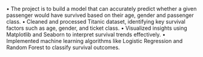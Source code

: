 •	The project is to build a model that can accurately predict whether a given passenger would have survived based on their age, gender and passenger class.
•	Cleaned and processed Titanic dataset, identifying key survival factors such as age, gender, and ticket class.
•	Visualized insights using Matplotlib and Seaborn to interpret survival trends effectively. 
•	Implemented machine learning algorithms like Logistic Regression and Random Forest to classify survival outcomes.
